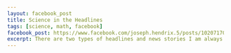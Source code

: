 ```yaml
---
layout: facebook_post
title: Science in the Headlines
tags: [science, math, facebook]
facebook_post: https://www.facebook.com/joseph.hendrix.5/posts/10207170242155784
excerpt: There are two types of headlines and news stories I am always skeptical on.
---
```

